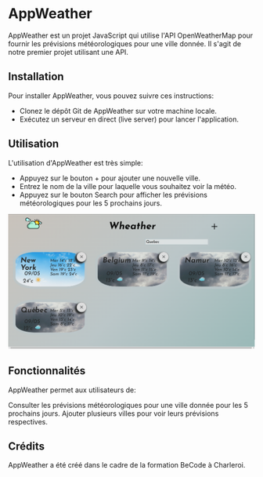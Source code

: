 # AppWeather
AppWeather est un projet JavaScript qui utilise l'API OpenWeatherMap pour fournir les prévisions météorologiques pour une ville donnée. Il s'agit de notre premier projet utilisant une API.

## Installation
Pour installer AppWeather, vous pouvez suivre ces instructions:

- Clonez le dépôt Git de AppWeather sur votre machine locale.
- Exécutez un serveur en direct (live server) pour lancer l'application.
## Utilisation
L'utilisation d'AppWeather est très simple:

- Appuyez sur le bouton + pour ajouter une nouvelle ville.
- Entrez le nom de la ville pour laquelle vous souhaitez voir la météo.
- Appuyez sur le bouton Search pour afficher les prévisions météorologiques pour les 5 prochains jours.

<img width="1506" alt="Accueil site" src="https://github.com/Quentin-Bource/AppWeather/blob/main/WeatherApp.png">

## Fonctionnalités
AppWeather permet aux utilisateurs de:

Consulter les prévisions météorologiques pour une ville donnée pour les 5 prochains jours.
Ajouter plusieurs villes pour voir leurs prévisions respectives.
## Crédits
AppWeather a été créé dans le cadre de la formation BeCode à Charleroi.
